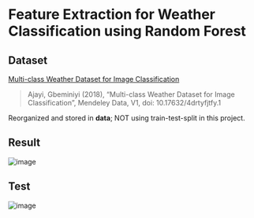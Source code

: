 # Feature Extraction for Weather Classification using Random Forest

## Dataset

[Multi-class Weather Dataset for Image Classification](https://data.mendeley.com/datasets/4drtyfjtfy/1)
> Ajayi, Gbeminiyi (2018), “Multi-class Weather Dataset for Image Classification”, Mendeley Data, V1, doi: 10.17632/4drtyfjtfy.1

Reorganized and stored in **data**; NOT using train-test-split in this project.

## Result
![image](https://github.com/user-attachments/assets/bdcd7206-6725-45b7-9bd2-6bda879206a6)

## Test
![image](https://github.com/user-attachments/assets/238b2f3d-d906-4ea6-9edb-3180f6530d46)
